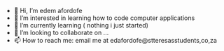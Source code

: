 - 👋 Hi, I’m edem afordofe 
- 👀 I’m interested in learning how to code computer applications
- 🌱 I’m currently learning ( nothing i just started)
- 💞️ I’m looking to collaborate on ...
- 📫 How to reach me: email me at edafordofe@stteresasstudents,co,za

<!---
crazycodergirlboss/crazycodergirlboss is a ✨ special ✨ repository because its `README.md` (this file) appears on your GitHub profile.
You can click the Preview link to take a look at your changes.
--->
